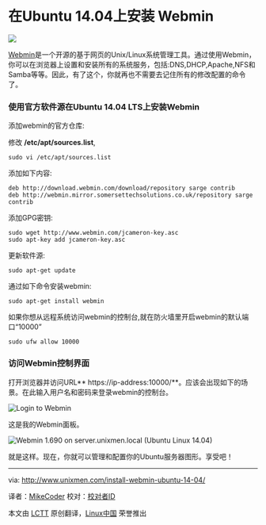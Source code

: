 在Ubuntu 14.04上安装 Webmin
================================================================================
![](http://180016988.r.cdn77.net/wp-content/uploads/2014/05/webmin-790x586.jpg)

[Webmin][1]是一个开源的基于网页的Unix/Linux系统管理工具。通过使用Webmin，你可以在浏览器上设置和安装所有的系统服务，包括:DNS,DHCP,Apache,NFS和Samba等等。因此，有了这个，你就再也不需要去记住所有的修改配置的命令了。


### 使用官方软件源在Ubuntu 14.04 LTS上安装Webmin ###

添加webmin的官方仓库:

修改 **/etc/apt/sources.list**,

    sudo vi /etc/apt/sources.list

添加如下内容:

    deb http://download.webmin.com/download/repository sarge contrib
    deb http://webmin.mirror.somersettechsolutions.co.uk/repository sarge contrib

添加GPG密钥:

    sudo wget http://www.webmin.com/jcameron-key.asc
    sudo apt-key add jcameron-key.asc

更新软件源:

    sudo apt-get update

通过如下命令安装webmin:

    sudo apt-get install webmin

如果你想从远程系统访问webmin的控制台,就在防火墙里开启webmin的默认端口“10000”

    sudo ufw allow 10000

### 访问Webmin控制界面 ###

打开浏览器并访问URL** https://ip-address:10000/**。应该会出现如下的场景。在此输入用户名和密码来登录webmin的控制台。

![Login to Webmin](http://180016988.r.cdn77.net/wp-content/uploads/2014/05/Login-to-Webmin-Mozilla-Firefox_010.png)

这是我的Webmin面板。

![Webmin 1.690 on server.unixmen.local (Ubuntu Linux 14.04)](http://180016988.r.cdn77.net/wp-content/uploads/2014/05/Webmin-1.690-on-server.unixmen.local-Ubuntu-Linux-14.04-Mozilla-Firefox_011.png)

就是这样。现在，你就可以管理和配置你的Ubuntu服务器图形。享受吧！

--------------------------------------------------------------------------------

via: http://www.unixmen.com/install-webmin-ubuntu-14-04/

译者：[MikeCoder](https://github.com/MikeCoder) 校对：[校对者ID](https://github.com/校对者ID)

本文由 [LCTT](https://github.com/LCTT/TranslateProject) 原创翻译，[Linux中国](http://linux.cn/) 荣誉推出

[1]:http://www.webmin.com/